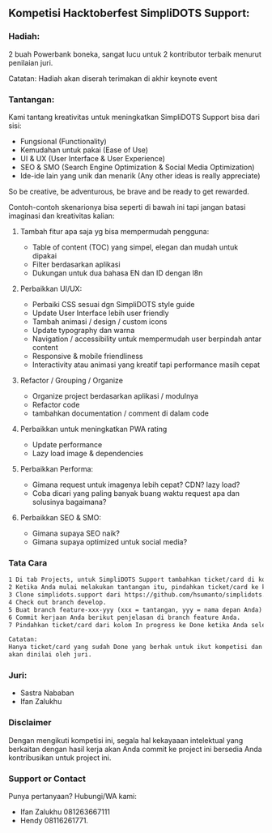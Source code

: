 ## Kompetisi Hacktoberfest SimpliDOTS Support:

### Hadiah: 
2 buah Powerbank boneka, sangat lucu untuk 2 kontributor terbaik menurut penilaian juri.

Catatan: Hadiah akan diserah terimakan di akhir keynote event

### Tantangan:

Kami tantang kreativitas untuk meningkatkan SimpliDOTS Support bisa dari sisi:

- Fungsional (Functionality)
- Kemudahan untuk pakai (Ease of Use)
- UI & UX (User Interface & User Experience)
- SEO & SMO (Search Engine Optimization & Social Media Optimization)
- Ide-ide lain yang unik dan menarik (Any other ideas is really appreciate)

So be creative, be adventurous, be brave and be ready to get rewarded.

Contoh-contoh skenarionya bisa seperti di bawah ini tapi jangan batasi imaginasi dan kreativitas kalian:

1. Tambah fitur apa saja yg bisa mempermudah pengguna: 

	- Table of content (TOC) yang simpel, elegan dan mudah untuk dipakai
	- Filter berdasarkan aplikasi
	- Dukungan untuk dua bahasa EN dan ID dengan l8n

2. Perbaikkan UI/UX: 
   - Perbaiki CSS sesuai dgn SimpliDOTS style guide 
   - Update User Interface lebih user friendly
   - Tambah animasi / design / custom icons
   - Update typography dan warna
   - Navigation / accessibility untuk mempermudah user berpindah antar content
   - Responsive & mobile friendliness
   - Interactivity atau animasi yang kreatif tapi performance masih cepat

3. Refactor / Grouping / Organize
   - Organize project berdasarkan aplikasi / modulnya
   - Refactor code
   - tambahkan documentation / comment di dalam code 

4. Perbaikkan untuk meningkatkan PWA rating
   - Update performance
   - Lazy load image & dependencies

5. Perbaikkan Performa:
   - Gimana request untuk imagenya lebih cepat? CDN? lazy load?
   - Coba dicari yang paling banyak buang waktu request apa dan solusinya bagaimana?


6. Perbaikkan SEO & SMO:
   - Gimana supaya SEO naik?
   - Gimana supaya optimized untuk social media?

### Tata Cara

```markdown
1 Di tab Projects, untuk SimpliDOTS Support tambahkan ticket/card di kolom To do dan mulai susun tantangan yang akan Anda lakukan.
2 Ketika Anda mulai melakukan tantangan itu, pindahkan ticket/card ke kolom In progress. 
3 Clone simplidots.support dari https://github.com/hsumanto/simplidots.support.git
4 Check out branch develop. 
5 Buat branch feature-xxx-yyy (xxx = tantangan, yyy = nama depan Anda)
6 Commit kerjaan Anda berikut penjelasan di branch feature Anda.
7 Pindahkan ticket/card dari kolom In progress ke Done ketika Anda selesai dengan tantangan Anda.

Catatan: 
Hanya ticket/card yang sudah Done yang berhak untuk ikut kompetisi dan
akan dinilai oleh juri.

```

### Juri:

- Sastra Nababan
- Ifan Zalukhu

### Disclaimer

Dengan mengikuti kompetisi ini, segala hal kekayaaan intelektual yang berkaitan dengan hasil kerja akan Anda commit ke project ini bersedia Anda kontribusikan untuk project ini.


### Support or Contact

Punya pertanyaan? Hubungi/WA kami: 

- Ifan Zalukhu 081263667111
- Hendy 08116261771.
